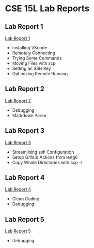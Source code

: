 # CSE 15L Lab Reports

## Lab Report 1

[Lab Report 1](https://daniel-p-arevalo.github.io/cse15l-lab-reports/lab-report-1-week-2.html)

* Installing VScode
* Remotely Connecting
* Trying Some Commands
* Moving Files with scp
* Setting an SSH Key
* Optimizing Remote Running 

## Lab Report 2

[Lab Report 2](https://daniel-p-arevalo.github.io/cse15l-lab-reports/lab-report-2-week-4.html)

* Debugging
* Markdown Parse

## Lab Report 3

[Lab Report 3](https://daniel-p-arevalo.github.io/cse15l-lab-reports/lab-report-3-week-6.html)

* Streamlining ssh Configuration
* Setup Github Actions from ieng6
* Copy Whole Directories with scp -r

## Lab Report 4

[Lab Report 4](https://daniel-p-arevalo.github.io/cse15l-lab-reports/lab-report-4-week-8.html)

* Clean Coding
* Debugging

## Lab Report 5

[Lab Report 5](https://daniel-p-arevalo.github.io/cse15l-lab-reports/lab-report-5-week-10.html)

* Debugging
